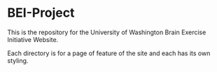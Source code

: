 # BEI-Project
This is the repository for the University of Washington Brain Exercise Initiative Website.

Each directory is for a page of feature of the site and each has its own styling.
